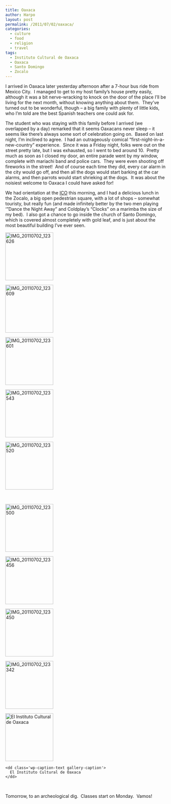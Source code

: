 ```yaml
---
title: Oaxaca
author: Harpo
layout: post
permalink: /2011/07/02/oaxaca/
categories:
  - culture
  - food
  - religion
  - travel
tags:
  - Instituto Cultural de Oaxaca
  - Oaxaca
  - Santo Domingo
  - Zocalo
---
```

I arrived in Oaxaca later yesterday afternoon after a 7-hour bus ride from Mexico City.  I managed to get to my host family&#8217;s house pretty easily, although it was a bit nerve-wracking to knock on the door of the place I&#8217;ll be living for the next month, without knowing anything about them.  They&#8217;ve turned out to be wonderful, though &#8211; a big family with plenty of little kids, who I&#8217;m told are the best Spanish teachers one could ask for.

The student who was staying with this family before I arrived (we overlapped by a day) remarked that it seems Oaxacans never sleep &#8211; it seems like there&#8217;s always some sort of celebration going on.  Based on last night, I&#8217;m inclined to agree.  I had an outrageously comical &#8220;first-night-in-a-new-country&#8221; experience.  Since it was a Friday night, folks were out on the street pretty late, but I was exhausted, so I went to bed around 10.  Pretty much as soon as I closed my door, an entire parade went by my window, complete with mariachi band and police cars.  They were even shooting off fireworks in the street!  And of course each time they did, every car alarm in the city would go off, and then all the dogs would start barking at the car alarms, and then parrots would start shrieking at the dogs.  It was about the noisiest welcome to Oaxaca I could have asked for!

We had orientation at the <a href="http://icomexico.com" target="_blank">ICO</a> this morning, and I had a delicious lunch in the Zocalo, a big open pedestrian square, with a lot of shops &#8211; somewhat touristy, but really fun (and made infinitely better by the two men playing &#8216;&#8221;Dance the Night Away&#8221; and Coldplay&#8217;s &#8220;Clocks&#8221; on a marimba the size of my bed).  I also got a chance to go inside the church of Santo Domingo, which is covered almost completely with gold leaf, and is just about the most beautiful building I&#8217;ve ever seen. <div id='gallery-7' class='gallery galleryid-2124 gallery-columns-5 gallery-size-thumbnail'>
  <dl class='gallery-item'>
    <dt class='gallery-icon portrait'>
      <a href='http://harpojaeger.github.io/media/wp-content/uploads/2011/07/IMG_20110702_123626.jpg'><img width="150" height="150" src="http://harpojaeger.github.io/media/wp-content/uploads/2011/07/IMG_20110702_123626-150x150.jpg" class="attachment-thumbnail" alt="IMG_20110702_123626" /></a>
    </dt>
  </dl>
  
  <dl class='gallery-item'>
    <dt class='gallery-icon portrait'>
      <a href='http://harpojaeger.github.io/media/wp-content/uploads/2011/07/IMG_20110702_123609.jpg'><img width="150" height="150" src="http://harpojaeger.github.io/media/wp-content/uploads/2011/07/IMG_20110702_123609-150x150.jpg" class="attachment-thumbnail" alt="IMG_20110702_123609" /></a>
    </dt>
  </dl>
  
  <dl class='gallery-item'>
    <dt class='gallery-icon portrait'>
      <a href='http://harpojaeger.github.io/media/wp-content/uploads/2011/07/IMG_20110702_123601.jpg'><img width="150" height="150" src="http://harpojaeger.github.io/media/wp-content/uploads/2011/07/IMG_20110702_123601-150x150.jpg" class="attachment-thumbnail" alt="IMG_20110702_123601" /></a>
    </dt>
  </dl>
  
  <dl class='gallery-item'>
    <dt class='gallery-icon portrait'>
      <a href='http://harpojaeger.github.io/media/wp-content/uploads/2011/07/IMG_20110702_123543.jpg'><img width="150" height="150" src="http://harpojaeger.github.io/media/wp-content/uploads/2011/07/IMG_20110702_123543-150x150.jpg" class="attachment-thumbnail" alt="IMG_20110702_123543" /></a>
    </dt>
  </dl>
  
  <dl class='gallery-item'>
    <dt class='gallery-icon portrait'>
      <a href='http://harpojaeger.github.io/media/wp-content/uploads/2011/07/IMG_20110702_123520.jpg'><img width="150" height="150" src="http://harpojaeger.github.io/media/wp-content/uploads/2011/07/IMG_20110702_123520-150x150.jpg" class="attachment-thumbnail" alt="IMG_20110702_123520" /></a>
    </dt>
  </dl>
  
  <br style="clear: both" /><dl class='gallery-item'>
    <dt class='gallery-icon landscape'>
      <a href='http://harpojaeger.github.io/media/wp-content/uploads/2011/07/IMG_20110702_123500.jpg'><img width="150" height="150" src="http://harpojaeger.github.io/media/wp-content/uploads/2011/07/IMG_20110702_123500-150x150.jpg" class="attachment-thumbnail" alt="IMG_20110702_123500" /></a>
    </dt>
  </dl>
  
  <dl class='gallery-item'>
    <dt class='gallery-icon landscape'>
      <a href='http://harpojaeger.github.io/media/wp-content/uploads/2011/07/IMG_20110702_123456.jpg'><img width="150" height="150" src="http://harpojaeger.github.io/media/wp-content/uploads/2011/07/IMG_20110702_123456-150x150.jpg" class="attachment-thumbnail" alt="IMG_20110702_123456" /></a>
    </dt>
  </dl>
  
  <dl class='gallery-item'>
    <dt class='gallery-icon portrait'>
      <a href='http://harpojaeger.github.io/media/wp-content/uploads/2011/07/IMG_20110702_123450.jpg'><img width="150" height="150" src="http://harpojaeger.github.io/media/wp-content/uploads/2011/07/IMG_20110702_123450-150x150.jpg" class="attachment-thumbnail" alt="IMG_20110702_123450" /></a>
    </dt>
  </dl>
  
  <dl class='gallery-item'>
    <dt class='gallery-icon portrait'>
      <a href='http://harpojaeger.github.io/media/wp-content/uploads/2011/07/IMG_20110702_123342.jpg'><img width="150" height="150" src="http://harpojaeger.github.io/media/wp-content/uploads/2011/07/IMG_20110702_123342-150x150.jpg" class="attachment-thumbnail" alt="IMG_20110702_123342" /></a>
    </dt>
  </dl>
  
  <dl class='gallery-item'>
    <dt class='gallery-icon landscape'>
      <a href='http://harpojaeger.github.io/media/wp-content/uploads/2011/07/IMG_20110702_114619.jpg'><img width="150" height="150" src="http://harpojaeger.github.io/media/wp-content/uploads/2011/07/IMG_20110702_114619-150x150.jpg" class="attachment-thumbnail" alt="El Instituto Cultural de Oaxaca" /></a>
    </dt>
    
    <dd class='wp-caption-text gallery-caption'>
      El Instituto Cultural de Oaxaca
    </dd>
  </dl>
  
  <br style="clear: both" />
</div>

Tomorrow, to an archeological dig.  Classes start on Monday.  Vamos!